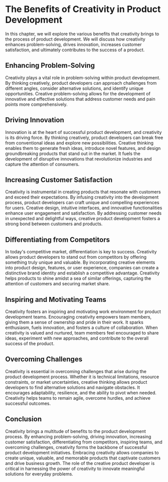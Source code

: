 # The Benefits of Creativity in Product Development

In this chapter, we will explore the various benefits that creativity brings to the process of product development. We will discuss how creativity enhances problem-solving, drives innovation, increases customer satisfaction, and ultimately contributes to the success of a product.

## Enhancing Problem-Solving

Creativity plays a vital role in problem-solving within product development. By thinking creatively, product developers can approach challenges from different angles, consider alternative solutions, and identify unique opportunities. Creative problem-solving allows for the development of innovative and effective solutions that address customer needs and pain points more comprehensively.

## Driving Innovation

Innovation is at the heart of successful product development, and creativity is its driving force. By thinking creatively, product developers can break free from conventional ideas and explore new possibilities. Creative thinking enables them to generate fresh ideas, introduce novel features, and design groundbreaking products that stand out in the market. It fuels the development of disruptive innovations that revolutionize industries and capture the attention of consumers.

## Increasing Customer Satisfaction

Creativity is instrumental in creating products that resonate with customers and exceed their expectations. By infusing creativity into the development process, product developers can craft unique and compelling experiences for users. Creative design, intuitive interfaces, and innovative functionalities enhance user engagement and satisfaction. By addressing customer needs in unexpected and delightful ways, creative product development fosters a strong bond between customers and products.

## Differentiating from Competitors

In today's competitive market, differentiation is key to success. Creativity allows product developers to stand out from competitors by offering something truly unique and valuable. By incorporating creative elements into product design, features, or user experience, companies can create a distinctive brand identity and establish a competitive advantage. Creativity helps products to shine amidst a sea of similar offerings, capturing the attention of customers and securing market share.

## Inspiring and Motivating Teams

Creativity fosters an inspiring and motivating work environment for product development teams. Encouraging creativity empowers team members, giving them a sense of ownership and pride in their work. It sparks enthusiasm, fuels innovation, and fosters a culture of collaboration. When creativity is valued and nurtured, team members feel encouraged to share ideas, experiment with new approaches, and contribute to the overall success of the product.

## Overcoming Challenges

Creativity is essential in overcoming challenges that arise during the product development process. Whether it is technical limitations, resource constraints, or market uncertainties, creative thinking allows product developers to find alternative solutions and navigate obstacles. It encourages adaptability, resilience, and the ability to pivot when needed. Creativity helps teams to remain agile, overcome hurdles, and achieve successful outcomes.

## Conclusion

Creativity brings a multitude of benefits to the product development process. By enhancing problem-solving, driving innovation, increasing customer satisfaction, differentiating from competitors, inspiring teams, and overcoming challenges, creativity forms the backbone of successful product development initiatives. Embracing creativity allows companies to create unique, valuable, and memorable products that captivate customers and drive business growth. The role of the creative product developer is critical in harnessing the power of creativity to innovate meaningful solutions for everyday problems.
